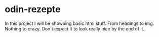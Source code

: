 # odin-rezepte

In this project I will be showoing basic html stuff. From headings to img. Nothing to crazy. Don't expect it to look really nice by the end of it.
